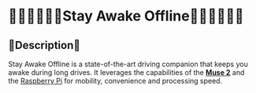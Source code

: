 <h1><strong>👩‍💻👩‍💻🐱‍🐉Stay Awake Offline🐱‍🐉👩‍💻👩‍💻</strong></h1>

<h2> 💭Description💭 </h2>
<p>Stay Awake Offline is a state-of-the-art driving companion that keeps you awake during long drives. It leverages the capabilities of the <a href="https://choosemuse.com/muse-2/"><strong>Muse 2</strong></a> and the <a href="https://www.raspberrypi.org/products/raspberry-pi-4-model-b/">Raspberry Pi</a> for mobility, convenience and processing speed.
